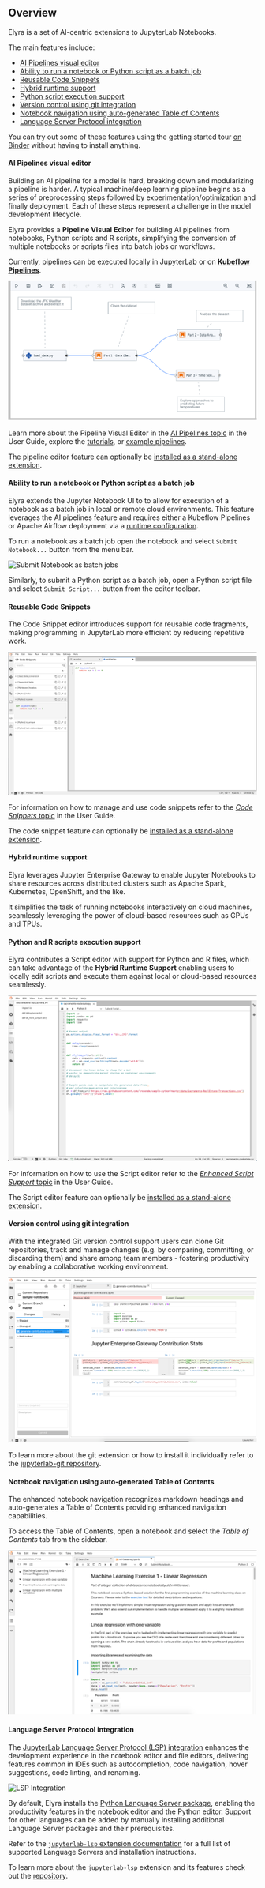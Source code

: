 <!--
{% comment %}
Copyright 2018-2021 Elyra Authors

Licensed under the Apache License, Version 2.0 (the "License");
you may not use this file except in compliance with the License.
You may obtain a copy of the License at

http://www.apache.org/licenses/LICENSE-2.0

Unless required by applicable law or agreed to in writing, software
distributed under the License is distributed on an "AS IS" BASIS,
WITHOUT WARRANTIES OR CONDITIONS OF ANY KIND, either express or implied.
See the License for the specific language governing permissions and
limitations under the License.
{% endcomment %}
-->
## Overview

Elyra is a set of AI-centric extensions to JupyterLab Notebooks.

The main features include:

* [AI Pipelines visual editor](#ai-pipelines-visual-editor)
* [Ability to run a notebook or Python script as a batch job](#ability-to-run-a-notebook-or-python-script-as-a-batch-job)
* [Reusable Code Snippets](#reusable-code-snippets)
* [Hybrid runtime support](#hybrid-runtime-support)
* [Python script execution support](#python-script-execution-support)
* [Version control using git integration](#version-control-using-git-integration)
* [Notebook navigation using auto-generated Table of Contents](#notebook-navigation-using-auto-generated-table-of-contents)
* [Language Server Protocol integration](#language-server-protocol-integration)

You can try out some of these features using the getting started tour [on Binder](https://github.com/elyra-ai/elyra#using-binder) without having to install anything.

#### AI Pipelines visual editor

Building an AI pipeline for a model is hard, breaking down and modularizing a pipeline is harder.
A typical machine/deep learning pipeline begins as a series of preprocessing steps followed by
experimentation/optimization and finally deployment. Each of these steps represent a challenge in
the model development lifecycle.

Elyra provides a **Pipeline Visual Editor** for building AI pipelines from notebooks, Python scripts
and R scripts, simplifying the conversion of multiple notebooks or scripts files into batch jobs or workflows.

Currently, pipelines can be executed locally in JupyterLab or on 
[**Kubeflow Pipelines**](https://www.kubeflow.org/docs/pipelines/overview/pipelines-overview/).

![Pipeline Editor](../images/pipeline-in-editor.png)

Learn more about the Pipeline Visual Editor in the [AI Pipelines topic](/user_guide/pipelines.md) in the User Guide,  explore the [tutorials](/getting_started/tutorials.md), or [example pipelines](https://github.com/elyra-ai/examples#aiml-pipelines).

The pipeline editor feature can optionally be [installed as a stand-alone extension](installation).

#### Ability to run a notebook or Python script as a batch job

Elyra extends the Jupyter Notebook UI to to allow for execution of a notebook as a batch job in local or remote cloud environments. This feature leverages the AI pipelines feature and requires either a Kubeflow Pipelines or Apache Airflow deployment via a [runtime configuration](../user_guide/runtime-conf).

To run a notebook as a batch job open the notebook and select `Submit Notebook...` button from the menu bar.

![Submit Notebook as batch jobs](../images/submit-notebook-batch-job.gif)

Similarly, to submit a Python script as a batch job, open a Python script file and select `Submit Script...` button from the editor toolbar.

#### Reusable Code Snippets

The Code Snippet editor introduces support for reusable code fragments, making programming in JupyterLab more efficient by reducing repetitive work.

![Code Snippets](../images/code-snippet-expanded.png)

For information on how to manage and use code snippets refer to the [_Code Snippets_ topic](../user_guide/code-snippets) in the User Guide.

The code snippet feature can optionally be [installed as a stand-alone extension](installation).

#### Hybrid runtime support

Elyra leverages Jupyter Enterprise Gateway to enable Jupyter Notebooks
to share resources across distributed clusters such as Apache Spark, Kubernetes, OpenShift, and the like.

It simplifies the task of running notebooks interactively on cloud machines,
seamlessly leveraging the power of cloud-based resources such as GPUs and TPUs.

#### Python and R scripts execution support

Elyra contributes a Script editor with support for Python and R files, which can take advantage of the
**Hybrid Runtime Support** enabling users to locally edit scripts and execute
them against local or cloud-based resources seamlessly.

![Enhanced Python Support](../images/python-editor.png)

For information on how to use the Script editor refer to the [_Enhanced Script Support_ topic](../user_guide/enhanced-script-support) in the User Guide.

The Script editor feature can optionally be [installed as a stand-alone extension](installation).

#### Version control using git integration

With the integrated Git version control support users can clone Git repositories, track and manage changes (e.g. by comparing, committing, or discarding them) and share among team members - fostering productivity by enabling a collaborative working environment.

![Git Integration](../images/git.png)

To learn more about the git extension or how to install it individually refer to the [jupyterlab-git repository](https://github.com/jupyterlab/jupyterlab-git).

#### Notebook navigation using auto-generated Table of Contents

The enhanced notebook navigation recognizes markdown headings and auto-generates
a Table of Contents providing enhanced navigation capabilities.

To access the Table of Contents, open a notebook and select the _Table of Contents_ tab from the sidebar.

![Notebook Table of Contents](../images/notebook-toc.png)

#### Language Server Protocol integration

The [JupyterLab Language Server Protocol (LSP) integration](https://github.com/krassowski/jupyterlab-lsp) enhances the development experience in the notebook editor and file editors, delivering features common in IDEs such as autocompletion, code navigation, hover suggestions, code linting, and renaming. 

![LSP Integration](../images/lsp.gif)

By default, Elyra installs the [Python Language Server package](https://pypi.org/project/python-language-server/), enabling the productivity features in the notebook editor and the Python editor. Support for other languages can be added by manually installing additional Language Server packages and their prerequisites.

Refer to the [`jupyterlab-lsp` extension documentation](https://jupyterlab-lsp.readthedocs.io/en/latest/Language%20Servers.html) for a full list of supported Language Servers and installation instructions.

To learn more about the `jupyterlab-lsp` extension and its features check out the [repository](https://github.com/krassowski/jupyterlab-lsp).
